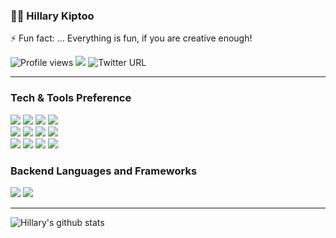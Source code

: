 ### 👋🏽  Hillary Kiptoo
    
 ⚡ Fun fact: ... Everything is fun, if you are creative enough!
 

![Profile views](https://gpvc.arturio.dev/imhilla)  <img src="https://img.shields.io/github/followers/imhilla?label=Follow" style=" float:left, margin-right:10px" />
![Twitter URL](https://img.shields.io/twitter/follow/hillarykiptoo_?label=Follow&style=social)

---


### Tech & Tools Preference

<img src = "https://img.shields.io/badge/-HTML5-E34F26?style=flat&logo=html5&logoColor=white"> <img src = "https://img.shields.io/badge/-CSS3-1572B6?style=flat&logo=css3&logoColor=white">
<img src="https://img.shields.io/badge/-JavaScript-eed718?style=flat&logo=javascript&logoColor=ffffff">
<img src="https://img.shields.io/badge/-Sass-cc6699?style=flat&logo=sass&logoColor=ffffff">
<br>
<img src="https://img.shields.io/badge/-React-000000?style=flat&logo=react&logoColor=00c8ff">
<img src="https://img.shields.io/badge/-%F0%9F%92%85%20styled--components-orange.svg?color=ffffff">
<img src="https://img.shields.io/badge/-Redux-000000?style=flat&logo=redux&logoColor=00c8ff">
<img src="https://img.shields.io/badge/-SQL-000000?style=flat&logo=postgresql&logoColor=white">
<br>
<img src="http://img.shields.io/badge/-Git-F1502F?style=flat&logo=git&logoColor=FFFFFF">
<img src="http://img.shields.io/badge/-Github-000000?style=flat&logo=github&logoColor=FFFFFF">
<img src="http://img.shields.io/badge/-VS%20Code-007ACC?style=flat&logo=visual%20studio%20code&logoColor=white">
<img src="http://img.shields.io/badge/-Heroku-430098?style=flat&logo=heroku&logoColor=white">

### Backend Languages and Frameworks
<img src="https://img.shields.io/badge/-RubyonRails-red?style=flat&logo=ror&logoColor=white"> 
<img src="https://img.shields.io/badge/-Ruby-white?style=flat&logo=ruby&logoColor=red"> 

---


![Hillary's github stats](https://github-readme-stats.vercel.app/api?username=imhilla&show_icons=true&title_color=fff&icon_color=79ff97&text_color=9f9f9f&bg_color=151515)

